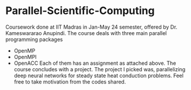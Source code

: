 # Parallel-Scientific-Computing

Coursework done at IIT Madras in Jan-May 24 semester, offered by Dr. Kameswararao Anupindi. The course deals with three main parallel programming packages
- OpenMP
- OpenMPI
- OpenACC
Each of them has an assignment as attached above. The course concludes with a project. The project I picked was, parallelizing deep neural networks for steady state heat conduction problems. Feel free to take motivation from the codes shared.
